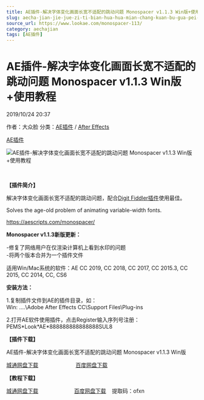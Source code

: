 ```yaml
---
title: AE插件-解决字体变化画面长宽不适配的跳动问题 Monospacer v1.1.3 Win版+使用教程
slug: aecha-jian-jie-jue-zi-ti-bian-hua-hua-mian-chang-kuan-bu-gua-pei-de-tiao-dong-wen-ti-monospacer-v1-1-3-winban-shi-yong-jiao-cheng
source_url: https://www.lookae.com/monospacer-113/
category: aechajian
tags: [AE插件]
---
```

# AE插件-解决字体变化画面长宽不适配的跳动问题 Monospacer v1.1.3 Win版+使用教程

2019/10/24 20:37

作者：大众脸
分类：[AE插件](https://www.lookae.com/after-effects/aechajian/) / [After Effects](https://www.lookae.com/after-effects/)

[AE插件](https://www.lookae.com/tag/ae%e6%8f%92%e4%bb%b6/)

![AE插件-解决字体变化画面长宽不适配的跳动问题 Monospacer v1.1.3 Win版+使用教程](https://www.lookae.com/wp-content/uploads/2019/04/Monospacer.jpg "AE插件-解决字体变化画面长宽不适配的跳动问题 Monospacer v1.1.3 Win版+使用教程-LookAE.com")

﻿

**【插件简介】**

解决字体变化画面长宽不适配的跳动问题，配合[Digit Fiddler插件](https://www.lookae.com/digit-fiddler-11/)使用最佳。

Solves the age-old problem of animating variable-width fonts.

https://aescripts.com/monospacer/

**Monospacer v1.1.3新版更新：**

-修复了网络用户在仅渲染计算机上看到水印的问题  
-将两个版本合并为一个插件文件

适用Win/Mac系统的软件：AE CC 2019, CC 2018, CC 2017, CC 2015.3, CC 2015, CC 2014, CC, CS6

**安装方法：**

1.复制插件文件到AE的插件目录，如：  
Win: ….\Adobe After Effects CC\Support Files\Plug-ins

2.打开AE软件使用插件，点击Register输入序列号注册：  
PEMS\*Look\*AE\*888888888888888SUL8

**【插件下载】**

AE插件-解决字体变化画面长宽不适配的跳动问题 Monospacer v1.1.3 Win版

[城通网盘下载](https://tc5.us/file/680462-404000096)                         [百度网盘下载](https://pan.baidu.com/s/1glAdx1NQhha7Zk_fHOygYg)

**【教程下载】**

[城通网盘下载](https://lookae.ctfile.com/fs/680462-357913677)                        [百度网盘下载](https://pan.baidu.com/s/16PlLhImLaA5qwZMROb14QA)    提取码：ofxn
